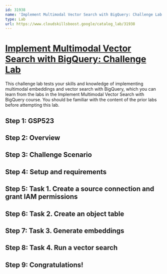 ```yaml
---
id: 31938
name: 'Implement Multimodal Vector Search with BigQuery: Challenge Lab'
type: Lab
url: https://www.cloudskillsboost.google/catalog_lab/31938
---
```


# [Implement Multimodal Vector Search with BigQuery: Challenge Lab](https://www.cloudskillsboost.google/catalog_lab/31938)

This challenge lab tests your skills and knowledge of implementing multimodal embeddings and vector search with BigQuery, which you can learn from the labs in the Implement Multimodal Vector Search with BigQuery course. You should be familiar with the content of the prior labs before attempting this lab.

## Step 1: GSP523

## Step 2: Overview

## Step 3: Challenge Scenario

## Step 4: Setup and requirements

## Step 5: Task 1. Create a source connection and grant IAM permissions

## Step 6: Task 2. Create an object table

## Step 7: Task 3. Generate embeddings

## Step 8: Task 4. Run a vector search

## Step 9: Congratulations!
